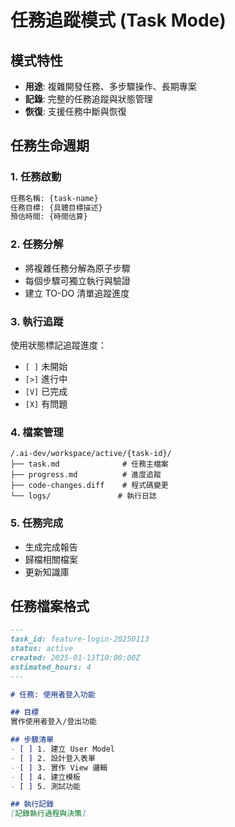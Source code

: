 # 任務追蹤模式 (Task Mode)

## 模式特性
- **用途**: 複雜開發任務、多步驟操作、長期專案
- **記錄**: 完整的任務追蹤與狀態管理
- **恢復**: 支援任務中斷與恢復

## 任務生命週期

### 1. 任務啟動
```markdown
任務名稱: {task-name}
任務目標: {具體目標描述}
預估時間: {時間估算}
```

### 2. 任務分解
- 將複雜任務分解為原子步驟
- 每個步驟可獨立執行與驗證
- 建立 TO-DO 清單追蹤進度

### 3. 執行追蹤
使用狀態標記追蹤進度：
- `[ ]` 未開始
- `[>]` 進行中
- `[V]` 已完成  
- `[X]` 有問題

### 4. 檔案管理
```
/.ai-dev/workspace/active/{task-id}/
├── task.md              # 任務主檔案
├── progress.md          # 進度追蹤
├── code-changes.diff    # 程式碼變更
└── logs/               # 執行日誌
```

### 5. 任務完成
- 生成完成報告
- 歸檔相關檔案
- 更新知識庫

## 任務檔案格式
```markdown
---
task_id: feature-login-20250113
status: active
created: 2025-01-13T10:00:00Z
estimated_hours: 4
---

# 任務: 使用者登入功能

## 目標
實作使用者登入/登出功能

## 步驟清單
- [ ] 1. 建立 User Model
- [ ] 2. 設計登入表單
- [ ] 3. 實作 View 邏輯
- [ ] 4. 建立模板
- [ ] 5. 測試功能

## 執行記錄
[記錄執行過程與決策]
```